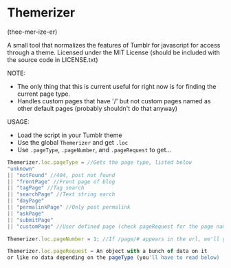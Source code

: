 # Themerizer
(thee-mer-ize-er)

A small tool that normalizes the features of Tumblr for javascript for access through a theme.
Licensed under the MIT License (should be included with the source code in LICENSE.txt)

NOTE:
 * The only thing that this is current useful for right now is for finding the current page type.
 * Handles custom pages that have '/' but not custom pages named as other default pages (probably shouldn't do that anyway)
 
USAGE:
 * Load the script in your Tumblr theme
 * Use the global `Themerizer` and get `.loc`
 * Use `.pageType`, `.pageNumber`, and `.pageRequest` to get...
 
```javascript
Themerizer.loc.pageType = //Gets the page type, listed below
"unknown"
|| "notFound" //404, post not found
|| "frontPage" //Front page of blog
|| "tagPage" //Tag search
|| "searchPage" //Text string earch
|| "dayPage"
|| "permalinkPage" //Only post permalink
|| "askPage"
|| "submitPage"
|| "customPage" //User defined page (check pageRequest for the page name)

Themerizer.loc.pageNumber = 1; //If /page/# appears in the url, we'll get it, otherwise 1

Themerizer.loc.pageRequest = An object with a bunch of data on it
or like no data depending on the pageType (you'll have to read below)
```
